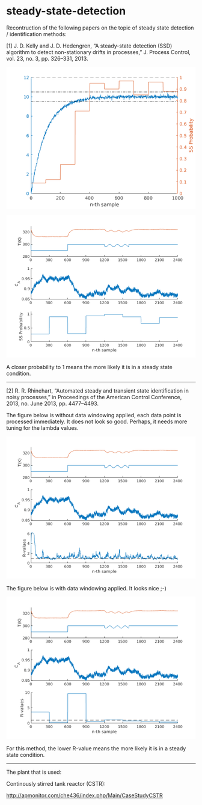 # steady-state-detection
 
Recontruction of the following papers on the topic of steady state detection / identification methods:

[1] J. D. Kelly and J. D. Hedengren, “A steady-state detection (SSD) algorithm to detect non-stationary drifts in processes,” J. Process Control, vol. 23, no. 3, pp. 326–331, 2013.

![alt text](https://github.com/auralius/steady-state-detection/blob/main/kelly/result1.png)

![alt text](https://github.com/auralius/steady-state-detection/blob/main/kelly/result2.png)

A closer probability to 1 means the more likely it is in a steady state condition.

------------------------------------------------------

[2] R. R. Rhinehart, “Automated steady and transient state identification in noisy processes,” in Proceedings of the American Control Conference, 2013, no. June 2013, pp. 4477–4493.

The figure below is without data windowing applied, each data point is processed immediately. It does not look so good. Perhaps, it needs more tuning for the lambda values.

![alt text](https://github.com/auralius/steady-state-detection/blob/main/rhinehart/result1.png)


The figure below is with data windowing applied. It looks nice ;-)

![alt text](https://github.com/auralius/steady-state-detection/blob/main/rhinehart/result2.png)

For this method, the lower R-value means the more likely it is in a steady state condition.

------------------------------------------------------

The plant that is used:

Continously stirred tank reactor (CSTR):

http://apmonitor.com/che436/index.php/Main/CaseStudyCSTR

